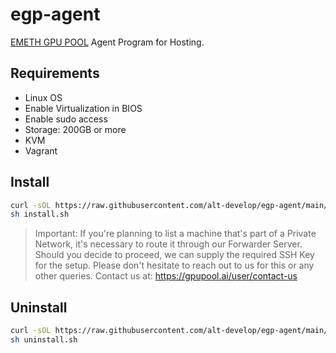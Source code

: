# egp-agent

[EMETH GPU POOL](https://gpupool.ai) Agent Program for Hosting.

## Requirements

- Linux OS
- Enable Virtualization in BIOS
- Enable sudo access
- Storage: 200GB or more
- KVM
- Vagrant

## Install
   
```sh
curl -sOL https://raw.githubusercontent.com/alt-develop/egp-agent/main/install.sh
sh install.sh
```

> Important: 
> If you're planning to list a machine that's part of a Private Network, it's necessary to route it through our Forwarder Server. Should you decide to proceed, we can supply the required SSH Key for the setup. Please don't hesitate to reach out to us for this or any other queries.
> Contact us at: <https://gpupool.ai/user/contact-us>


## Uninstall

```sh
curl -sOL https://raw.githubusercontent.com/alt-develop/egp-agent/main/uninstall.sh
sh uninstall.sh
```
